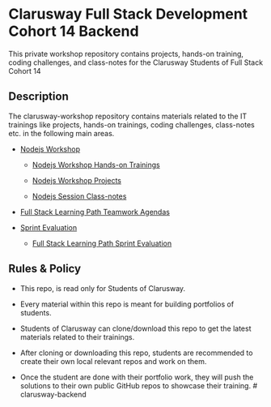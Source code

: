 # Clarusway Full Stack Development Cohort 14 Backend

This private workshop repository contains projects, hands-on training, coding challenges, and class-notes for the Clarusway Students of Full Stack Cohort 14

## Description

The clarusway-workshop repository contains materials related to the IT trainings like projects, hands-on trainings, coding challenges, class-notes etc. in the following main areas.

- [Nodejs Workshop](./nodejs/README.md)

  - [Nodejs Workshop Hands-on Trainings](./nodejs/hands-on/README.md)

  - [Nodejs Workshop Projects](./nodejs/projects/README.md)

  - [Nodejs Session Class-notes](./nodejs/class-notes/README.md)

- [Full Stack Learning Path Teamwork Agendas](./teamwork-agendas/README.md)

- [Sprint Evaluation](./sprint-evaluation/README.md)

  - [Full Stack Learning Path Sprint Evaluation](./sprint-evaluation/README.md)

## Rules & Policy

- This repo, is read only for Students of Clarusway.

- Every material within this repo is meant for building portfolios of students.

- Students of Clarusway can clone/download this repo to get the latest materials related to their trainings.

- After cloning or downloading this repo, students are recommended to create their own local relevant repos and work on them.

- Once the student are done with their portfolio work, they will push the solutions to their own public GitHub repos to showcase their training.
#   c l a r u s w a y - b a c k e n d  
 
